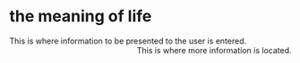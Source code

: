 
 
<div id="mainheader">
        	<h1>the meaning of life</h1>
</div>
 
<div style="float: left">
This is where information to be presented to the user is entered.
</div>
<div style="float: right">
This is where more information is located.
 

